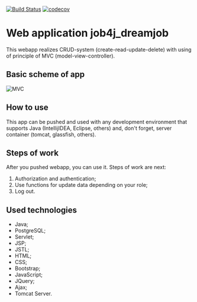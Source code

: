 [![Build Status](https://travis-ci.org/Sir-Hedgehog/job4j.svg?branch=master)](https://travis-ci.org/Sir-Hedgehog/job4j)
[![codecov](https://codecov.io/gh/Sir-Hedgehog/job4j/branch/master/graph/badge.svg)](https://codecov.io/gh/Sir-Hedgehog/job4j)

# Web application job4j_dreamjob
This webapp realizes CRUD-system (create-read-update-delete) with using of principle of MVC (model-view-controller).

## Basic scheme of app
![MVC](https://www.researchgate.net/profile/Samir_Mbarki/publication/267333148/figure/fig2/AS:295594594717708@1447486651773/Principle-of-operation-of-the-Struts-framework.png)

## How to use
This app can be pushed and used with any development environment that supports Java (IntellijIDEA, Eclipse, others) and, don't forget, server container (tomcat, glassfish, others).

## Steps of work
After you pushed webapp, you can use it. Steps of work are next:
1. Authorization and authentication;
1. Use functions for update data depending on your role;
1. Log out. 

## Used technologies
* Java;
* PostgreSQL;
* Servlet;
* JSP;
* JSTL;
* HTML;
* CSS;
* Bootstrap;
* JavaScript;
* JQuery;
* Ajax;
* Tomcat Server.



